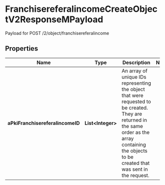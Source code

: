 

# FranchisereferalincomeCreateObjectV2ResponseMPayload

Payload for POST /2/object/franchisereferalincome

## Properties

| Name | Type | Description | Notes |
|------------ | ------------- | ------------- | -------------|
|**aPkiFranchisereferalincomeID** | **List&lt;Integer&gt;** | An array of unique IDs representing the object that were requested to be created.  They are returned in the same order as the array containing the objects to be created that was sent in the request. |  |




